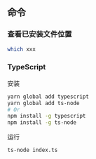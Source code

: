 ## 命令

### 查看已安装文件位置

```sh
which xxx
```

### TypeScript

安装

```sh
yarn global add typescript
yarn global add ts-node
# Or
npm install -g typescript
npm install -g ts-node
```

运行

````sh
ts-node index.ts
````

